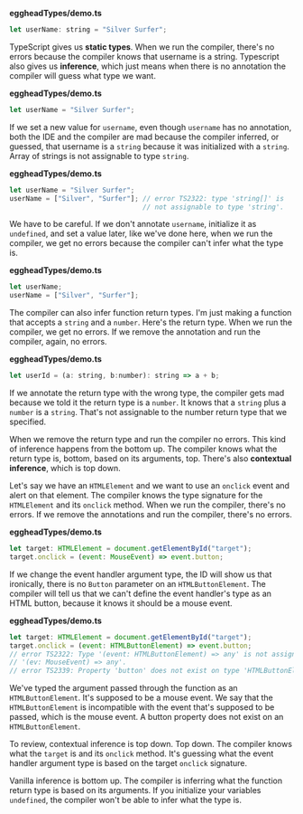 **eggheadTypes/demo.ts**
``` javascript
let userName: string = "Silver Surfer";
```
TypeScript gives us **static types**. When we run the compiler, there's no errors because the compiler knows that username is a string. Typescript also gives us **inference**, which just means when there is no annotation the compiler will guess what type we want.

**eggheadTypes/demo.ts**
``` javascript
let userName = "Silver Surfer";
```
If we set a new value for `username`, even though `username` has no annotation, both the IDE and the compiler are mad because the compiler inferred, or guessed, that username is a `string` because it was initialized with a `string`. Array of strings is not assignable to type `string`.

**eggheadTypes/demo.ts**
``` javascript
let userName = "Silver Surfer";
userName = ["Silver", "Surfer"]; // error TS2322: type 'string[]' is 
                                 // not assignable to type 'string'.
```
We have to be careful. If we don't annotate `username`, initialize it as `undefined`, and set a value later, like we've done here, when we run the compiler, we get no errors because the compiler can't infer what the type is.

**eggheadTypes/demo.ts**
``` javascript
let userName;
userName = ["Silver", "Surfer"];
```
The compiler can also infer function return types. I'm just making a function that accepts a `string` and a `number`. Here's the return type. When we run the compiler, we get no errors. If we remove the annotation and run the compiler, again, no errors.

**eggheadTypes/demo.ts**
``` javascript
let userId = (a: string, b:number): string => a + b;
```
If we annotate the return type with the wrong type, the compiler gets mad because we told it the return type is a `number`. It knows that a `string` plus a `number` is a `string`. That's not assignable to the number return type that we specified.

When we remove the return type and run the compiler no errors. This kind of inference happens from the bottom up. The compiler knows what the return type is, bottom, based on its arguments, top. There's also **contextual inference**, which is top down.

Let's say we have an `HTMLElement` and we want to use an `onclick` event and alert on that element. The compiler knows the type signature for the `HTMLElement` and its `onclick` method. When we run the compiler, there's no errors. If we remove the annotations and run the compiler, there's no errors.

**eggheadTypes/demo.ts**
``` javascript
let target: HTMLElement = document.getElementById("target");
target.onclick = (event: MouseEvent) => event.button;
```
If we change the event handler argument type, the ID will show us that ironically, there is no `Button` parameter on an `HTMLButtonElement`. The compiler will tell us that we can't define the event handler's type as an HTML button, because it knows it should be a mouse event.

**eggheadTypes/demo.ts**
``` javascript
let target: HTMLElement = document.getElementById("target");
target.onclick = (event: HTMLButtonElement) => event.button;  
// error TS2322: Type '(event: HTMLButtonElement) => any' is not assignable to type
// '(ev: MouseEvent) => any'.
// error TS2339: Property 'button' does not exist on type 'HTMLButtonElement'.
```
We've typed the argument passed through the function as an `HTMLButtonElement`. It's supposed to be a mouse event. We say that the `HTMLButtonElement` is incompatible with the event that's supposed to be passed, which is the mouse event. A button property does not exist on an `HTMLButtonElement`.

To review, contextual inference is top down. Top down. The compiler knows what the `target` is and its `onclick` method. It's guessing what the event handler argument type is based on the target `onclick` signature.

Vanilla inference is bottom up. The compiler is inferring what the function return type is based on its arguments. If you initialize your variables `undefined`, the compiler won't be able to infer what the type is.